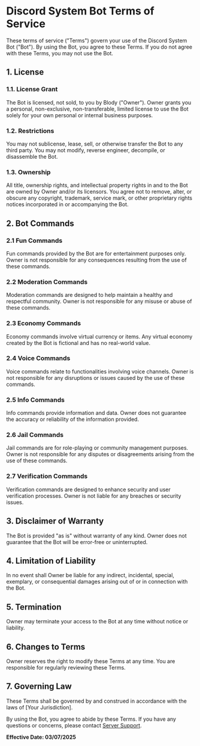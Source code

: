 # Discord System Bot Terms of Service

These terms of service ("Terms") govern your use of the Discord System Bot ("Bot"). By using the Bot, you agree to these Terms. If you do not agree with these Terms, you may not use the Bot.

## 1. License

### 1.1. License Grant
The Bot is licensed, not sold, to you by Blody ("Owner"). Owner grants you a personal, non-exclusive, non-transferable, limited license to use the Bot solely for your own personal or internal business purposes.

### 1.2. Restrictions
You may not sublicense, lease, sell, or otherwise transfer the Bot to any third party. You may not modify, reverse engineer, decompile, or disassemble the Bot.

### 1.3. Ownership
All title, ownership rights, and intellectual property rights in and to the Bot are owned by Owner and/or its licensors. You agree not to remove, alter, or obscure any copyright, trademark, service mark, or other proprietary rights notices incorporated in or accompanying the Bot.

## 2. Bot Commands

### 2.1 Fun Commands
Fun commands provided by the Bot are for entertainment purposes only. Owner is not responsible for any consequences resulting from the use of these commands.

### 2.2 Moderation Commands
Moderation commands are designed to help maintain a healthy and respectful community. Owner is not responsible for any misuse or abuse of these commands.

### 2.3 Economy Commands
Economy commands involve virtual currency or items. Any virtual economy created by the Bot is fictional and has no real-world value.

### 2.4 Voice Commands
Voice commands relate to functionalities involving voice channels. Owner is not responsible for any disruptions or issues caused by the use of these commands.

### 2.5 Info Commands
Info commands provide information and data. Owner does not guarantee the accuracy or reliability of the information provided.

### 2.6 Jail Commands
Jail commands are for role-playing or community management purposes. Owner is not responsible for any disputes or disagreements arising from the use of these commands.

### 2.7 Verification Commands
Verification commands are designed to enhance security and user verification processes. Owner is not liable for any breaches or security issues.

## 3. Disclaimer of Warranty

The Bot is provided "as is" without warranty of any kind. Owner does not guarantee that the Bot will be error-free or uninterrupted.

## 4. Limitation of Liability

In no event shall Owner be liable for any indirect, incidental, special, exemplary, or consequential damages arising out of or in connection with the Bot.

## 5. Termination

Owner may terminate your access to the Bot at any time without notice or liability.

## 6. Changes to Terms

Owner reserves the right to modify these Terms at any time. You are responsible for regularly reviewing these Terms.

## 7. Governing Law

These Terms shall be governed by and construed in accordance with the laws of [Your Jurisdiction].

By using the Bot, you agree to abide by these Terms. If you have any questions or concerns, please contact [Server Support](https://discord.gg/5sWatSkSCY).

**Effective Date: 03/07/2025**
